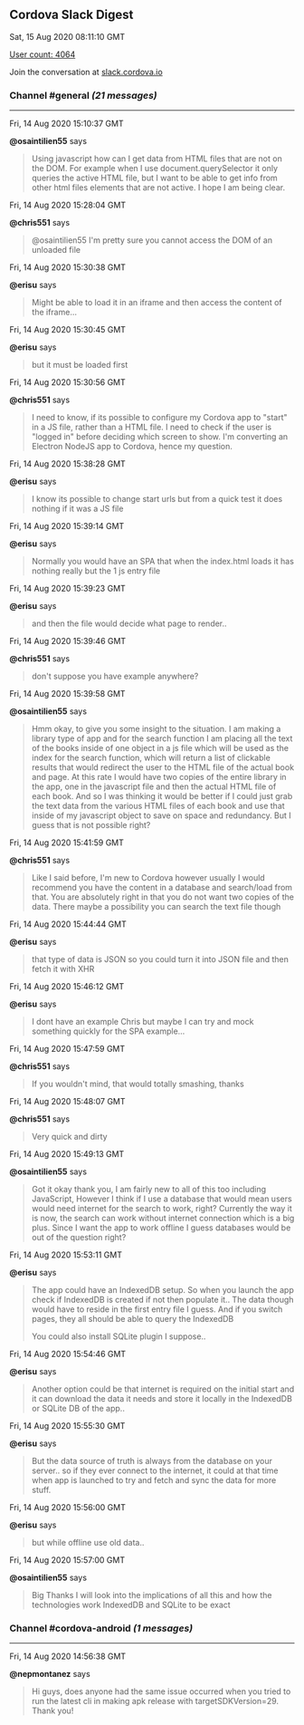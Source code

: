 ## Cordova Slack Digest
Sat, 15 Aug 2020 08:11:10 GMT

[User count: 4064](https://cordova.slack.com/)


Join the conversation at [slack.cordova.io](http://slack.cordova.io/)

### __Channel #general__ _(21 messages)_
---

Fri, 14 Aug 2020 15:10:37 GMT

__@osaintilien55__ says 
> Using javascript how can I get data from HTML files that are not on the DOM. For example when I use document.querySelector it only queries the active HTML file, but I want to be able to get info from other html files elements that are not active. I hope I am being clear.
> 

Fri, 14 Aug 2020 15:28:04 GMT

__@chris551__ says 
> @osaintilien55 I'm pretty sure you cannot access the DOM of an unloaded file
> 

Fri, 14 Aug 2020 15:30:38 GMT

__@erisu__ says 
> Might be able to load it in an iframe and then access the content of the iframe…
> 

Fri, 14 Aug 2020 15:30:45 GMT

__@erisu__ says 
> but it must be loaded first
> 

Fri, 14 Aug 2020 15:30:56 GMT

__@chris551__ says 
> I need to know, if its possible to configure my Cordova app to "start" in a JS file, rather than a HTML file. I need to check if the user is "logged in" before deciding which screen to show. I'm converting an Electron NodeJS app to Cordova, hence my question.
> 

Fri, 14 Aug 2020 15:38:28 GMT

__@erisu__ says 
> I know its possible to change start urls but from a quick test it does nothing if it was a JS file
> 

Fri, 14 Aug 2020 15:39:14 GMT

__@erisu__ says 
> Normally you would have an SPA that when the index.html loads it has nothing really but the 1 js entry file
> 

Fri, 14 Aug 2020 15:39:23 GMT

__@erisu__ says 
> and then the file would decide what page to render..
> 

Fri, 14 Aug 2020 15:39:46 GMT

__@chris551__ says 
> don't suppose you have example anywhere?
> 

Fri, 14 Aug 2020 15:39:58 GMT

__@osaintilien55__ says 
> Hmm okay, to give you some insight to the situation. I am making a library type of app and for the search function I am placing all the text of the books inside of one object in a js file which will be used as the index for the search function, which will return a list of clickable results that would redirect the user to the HTML file of the actual book and page. At this rate I would have two copies of the entire library in the app, one in the javascript file and then the actual HTML file of each book. And so I was thinking it would be better if I could just grab the text data from the various HTML files of each book and use that inside of my javascript object to save on space and redundancy. But I guess that is not possible right?
> 

Fri, 14 Aug 2020 15:41:59 GMT

__@chris551__ says 
> Like I said before, I'm new to Cordova however usually I would recommend you have the content in a database and search/load from that. You are absolutely right in that you do not want two copies of the data. There maybe a possibility you can search the text file though
> 

Fri, 14 Aug 2020 15:44:44 GMT

__@erisu__ says 
> that type of data is JSON so you could turn it into JSON file and then fetch it with XHR
> 

Fri, 14 Aug 2020 15:46:12 GMT

__@erisu__ says 
> I dont have an example Chris but maybe I can try and mock something quickly for the SPA example…
> 

Fri, 14 Aug 2020 15:47:59 GMT

__@chris551__ says 
> If you wouldn't mind, that would totally smashing, thanks
> 

Fri, 14 Aug 2020 15:48:07 GMT

__@chris551__ says 
> Very quick and dirty
> 

Fri, 14 Aug 2020 15:49:13 GMT

__@osaintilien55__ says 
> Got it okay thank you, I am fairly new to all of this too including JavaScript, However I think if I use a database that would mean users would need internet for the search to work, right? Currently the way it is now, the search can work without internet connection which is a big plus. Since I want the app to work offline I guess databases would be out of the question right?
> 

Fri, 14 Aug 2020 15:53:11 GMT

__@erisu__ says 
> The app could have an IndexedDB setup. So when you launch the app check if IndexedDB is created if not then populate it.. The data though would have to reside in the first entry file I guess. And if you switch pages, they all should be able to query the IndexedDB
> 
> You could also install SQLite plugin I suppose..
> 

Fri, 14 Aug 2020 15:54:46 GMT

__@erisu__ says 
> Another option could be that internet is required on the initial start and it can download the data it needs and store it locally in the IndexedDB or SQLite DB of the app..
> 

Fri, 14 Aug 2020 15:55:30 GMT

__@erisu__ says 
> But the data source of truth is always from the database on your server.. so if they ever connect to the internet, it could at that time when app is launched to try and fetch and sync the data for more stuff.
> 

Fri, 14 Aug 2020 15:56:00 GMT

__@erisu__ says 
> but while offline use old data..
> 

Fri, 14 Aug 2020 15:57:00 GMT

__@osaintilien55__ says 
> Big Thanks I will look into the implications of all this and how the technologies work  IndexedDB and SQLite to be exact
> 

### __Channel #cordova-android__ _(1 messages)_
---

Fri, 14 Aug 2020 14:56:38 GMT

__@nepmontanez__ says 
> Hi guys, does anyone had the same issue occurred when you tried to run the latest cli in making apk release with targetSDKVersion=29. Thank you!
> 
